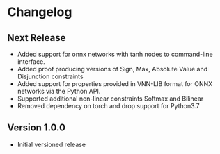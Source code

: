 # Changelog

## Next Release
* Added support for onnx networks with tanh nodes to command-line interface.
* Added proof producing versions of Sign, Max, Absolute Value and Disjunction constraints
* Added support for properties provided in VNN-LIB format for ONNX networks via the Python API.
* Supported additional non-linear constraints Softmax and Bilinear
* Removed dependency on torch and drop support for Python3.7

## Version 1.0.0
* Initial versioned release
